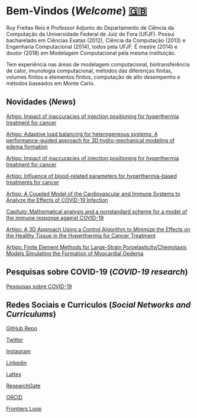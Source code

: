 # Bem-Vindos (_Welcome_) [🇬🇧](index_en.md)

Ruy Freitas Reis é Professor Adjunto do Departamento de Ciência da Computação da Universidade Federal de Juiz de Fora (UFJF). Possui bacharelado em Ciências Exatas (2012), Ciência da Computação (2013) e Engenharia Computacional (2014), todos pela UFJF. É mestre (2014) e doutor (2018) em Modelagem Computacional pela mesma instituição.

Tem experiência nas áreas de modelagem computacional, biotransferência de calor, imunologia computacional, métodos das diferenças finitas, volumes finitos e elementos finitos, computação de alto desempenho e métodos baseados em Monte Carlo.

## Novidades (_News_)

[Artigo: Impact of inaccuracies of injection positioning for hyperthermia treatment for cancer](http://dx.doi.org/10.1016/j.cam.2025.116780)

 [Artigo: Adaptive load balancing for heterogeneous systems: A performance-guided approach for 3D hydro-mechanical modeling of edema formation](http://dx.doi.org/10.1016/j.cam.2025.116770)

[Artigo: Impact of inaccuracies of injection positioning for hyperthermia treatment for cancer](http://dx.doi.org/10.1016/j.cam.2025.116780)

[Artigo: Influence of blood-related parameters for hyperthermia-based treatments for cancer](https://doi.org/10.1016/j.jocs.2025.102556)

[Artigo: A Coupled Model of the Cardiovascular and Immune Systems to Analyze the Effects of COVID-19 Infection](https://doi.org/10.3390/biotech14010019)

[Capítulo: Mathematical analysis and a nonstandard scheme for a model of the immune response against COVID-19](http://dx.doi.org/10.1090/conm/793/15881)

[Artigo: A 3D Approach Using a Control Algorithm to Minimize the Effects on the Healthy Tissue in the Hyperthermia for Cancer Treatment](http://dx.doi.org/10.3390/e25040684)

[Artigo: Finite Element Methods for Large-Strain Poroelasticity/Chemotaxis Models Simulating the Formation of Myocardial Oedema](http://dx.doi.org/10.1007/s10915-022-01944-2)

## Pesquisas sobre COVID-19 (_COVID-19 research_)

[Pesquisas sobre COVID-19](covid19.md)

## Redes Sociais e Curriculos (_Social Networks and Curriculums_)

[GitHub Repo](https://github.com/ruyfreis)

[Twitter](https://twitter.com/ruyfreis)

[Instagram](https://www.instagram.com/prof.ruyfreis/)

[Linkedin](https://www.linkedin.com/in/ruyfreis/)

[Lattes](http://lattes.cnpq.br/3218907171568989)

[ResearchGate](https://www.researchgate.net/profile/Ruy-Reis)

[ORCID](https://orcid.org/0000-0001-5215-3744)

[Frontiers Loop](https://loop.frontiersin.org/people/982384)

